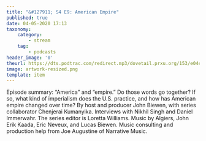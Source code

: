 ```yaml
---
title: "&#127911; S4 E9: American Empire"
published: true
date: 04-05-2020 17:13
taxonomy:
    category:
        - stream
    tag:
        - podcasts
header_image: '0'
theurl: https://dts.podtrac.com/redirect.mp3/dovetail.prxu.org/153/e04e5f98-ee77-4e78-ad40-ae5b9331500b/S4E9_PartA1.mp3
image: artwork-resized.png
template: item
--- 
```

Episode summary: “America” and “empire.” Do those words go together? If so, what kind of imperialism does the U.S. practice, and how has American empire changed over time? By host and producer John Biewen, with series collaborator Chenjerai Kumanyika. Interviews with Nikhil Singh and Daniel Immerwahr. The series editor is Loretta Williams. Music by Algiers, John Erik Kaada, Eric Neveux, and Lucas Biewen. Music consulting and production help from Joe Augustine of Narrative Music.

